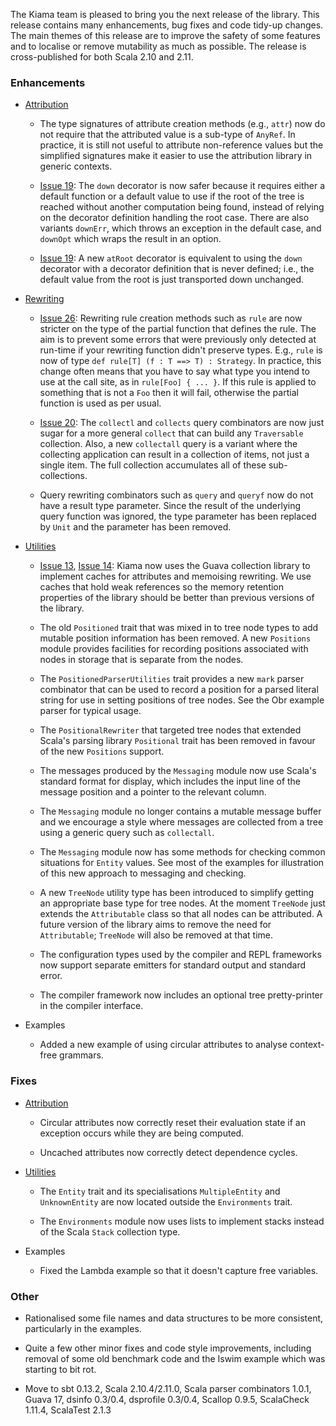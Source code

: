 The Kiama team is pleased to bring you the next release of the library. This release contains many enhancements, bug fixes and code tidy-up changes. The main themes of this release are to improve the safety of some features and to localise or remove mutability as much as possible. The release is cross-published for both Scala 2.10 and 2.11.

### Enhancements

* [Attribution](http://wiki.kiama.googlecode.com/hg/doc/1.6.0/api/index.html#org.kiama.attribution.package)

    * The type signatures of attribute creation methods (e.g., `attr`) now do not require that the attributed value is a sub-type of `AnyRef`. In practice, it is still not useful to attribute non-reference values but the simplified signatures make it easier to use the attribution library in generic contexts.

    * [Issue 19](https://code.google.com/p/kiama/issues/detail?id=19): The `down` decorator is now safer because it requires either a default function or a default value to use if the root of the tree is reached without another computation being found, instead of relying on the decorator definition handling the root case. There are also variants `downErr`, which throws an exception in the default case, and `downOpt` which wraps the result in an option.

    * [Issue 19](https://code.google.com/p/kiama/issues/detail?id=19): A new `atRoot` decorator is equivalent to using the `down` decorator with a decorator definition that is never defined; i.e., the default value from the root is just transported down unchanged.

* [Rewriting](http://wiki.kiama.googlecode.com/hg/doc/1.6.0/api/index.html#org.kiama.rewriting.package)

    * [Issue 26](https://code.google.com/p/kiama/issues/detail?id=26): Rewriting rule creation methods such as `rule` are now stricter on the type of the partial function that defines the rule. The aim is to prevent some errors that were previously only detected at run-time if your rewriting function didn't preserve types. E.g., `rule` is now of type `def rule[T] (f : T ==> T) : Strategy`. In practice, this change often means that you have to say what type you intend to use at the call site, as in `rule[Foo] { ... }`. If this rule is applied to something that is not a `Foo` then it will fail, otherwise the partial function is used as per usual.

    * [Issue 20](https://code.google.com/p/kiama/issues/detail?id=20): The `collectl` and `collects` query combinators are now just sugar for a more general `collect` that can build any `Traversable` collection. Also, a new `collectall` query is a variant where the collecting application can result in a collection of items, not just a single item. The full collection accumulates all of these sub-collections.

    * Query rewriting combinators such as `query` and `queryf` now do not have a result type parameter. Since the result of the underlying query function was ignored, the type parameter has been replaced by `Unit` and the parameter has been removed.

* [Utilities](http://wiki.kiama.googlecode.com/hg/doc/1.6.0/api/index.html#org.kiama.util.package)

    * [Issue 13](https://code.google.com/p/kiama/issues/detail?id=13), [Issue 14](https://code.google.com/p/kiama/issues/detail?id=14): Kiama now uses the Guava collection library to implement caches for attributes and memoising rewriting. We use caches that hold weak references so the memory retention properties of the library should be better than previous versions of the library.

    * The old `Positioned` trait that was mixed in to tree node types to add mutable position information has been removed. A new `Positions` module provides facilities for recording positions associated with nodes in storage that is separate from the nodes.

    * The `PositionedParserUtilities` trait provides a new `mark` parser combinator that can be used to record a position for a parsed literal string for use in setting positions of tree nodes. See the Obr example parser for typical usage.

    * The `PositionalRewriter` that targeted tree nodes that extended Scala's parsing library `Positional` trait has been removed in favour of the new `Positions` support.

    * The messages produced by the `Messaging` module now use Scala's standard format for display, which includes the input line of the message position and a pointer to the relevant column.

    * The `Messaging` module no longer contains a mutable message buffer and we encourage a style where messages are collected from a tree using a generic query such as `collectall`.

    * The `Messaging` module now has some methods for checking common situations for `Entity` values. See most of the examples for illustration of this new approach to messaging and checking.

    * A new `TreeNode` utility type has been introduced to simplify getting an appropriate base type for tree nodes. At the moment `TreeNode` just extends the `Attributable` class so that all nodes can be attributed. A future version of the library aims to remove the need for `Attributable`; `TreeNode` will also be removed at that time.

    * The configuration types used by the compiler and REPL frameworks now support separate emitters for standard output and standard error.

    * The compiler framework now includes an optional tree pretty-printer in the compiler interface.

* Examples

    * Added a new example of using circular attributes to analyse context-free grammars.

### Fixes

* [Attribution](http://wiki.kiama.googlecode.com/hg/doc/1.6.0/api/index.html#org.kiama.attribution.package)

    * Circular attributes now correctly reset their evaluation state if an exception occurs while they are being computed.

    * Uncached attributes now correctly detect dependence cycles.

* [Utilities](http://wiki.kiama.googlecode.com/hg/doc/1.6.0/api/index.html#org.kiama.util.package)

    * The `Entity` trait and its specialisations `MultipleEntity` and `UnknownEntity` are now located outside the `Environments` trait.

    * The `Environments` module now uses lists to implement stacks instead of the Scala `Stack` collection type.

* Examples

    * Fixed the Lambda example so that it doesn't capture free variables.

### Other

* Rationalised some file names and data structures to be more consistent, particularly in the examples.

* Quite a few other minor fixes and code style improvements, including removal of some old benchmark code and the Iswim example which was starting to bit rot.

* Move to sbt 0.13.2, Scala 2.10.4/2.11.0, Scala parser combinators 1.0.1, Guava 17, dsinfo 0.3/0.4, dsprofile 0.3/0.4, Scallop 0.9.5, ScalaCheck 1.11.4, ScalaTest 2.1.3
